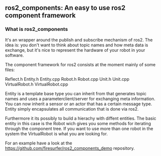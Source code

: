 ## ros2_components: An easy to use ros2 component framework

### What is ros2_components

It's an wrapper around the publish and subscribe mechanism of ros2.
The idea is: you don't want to think about topic names and how meta data is exchange, 
but it's nice to represent the hardware of your robot in your software.

The component framework for ros2 consists at the moment mainly of some files:

Reflect.h
Entity.h
Entity.cpp
Robot.h
Robot.cpp
Unit.h
Unit.cpp
VirtualRobot.h
VirtualRobot.cpp

Entity is a template base type you can inherit from that generates topic names and uses a parameterclient/server for exchanging meta information. You can now inherit a sensor or an actor that has a certain message type.
Entity simply encapsulates all communication that is done via ros2. 

Furthermore it its possibly to build a hierachy with diffent entities. 
The basic entity in this case is the Robot wich gives you some methods for iterating through the component tree.
If you want to use more than one robot in the system the VirtualRobot is what you are looking for.

For an example have a look at the https://github.com/firesurfer/ros2_components_demo repository.

